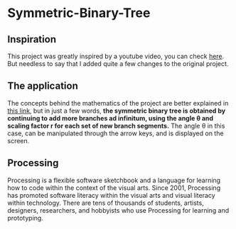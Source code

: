 # Symmetric-Binary-Tree
## Inspiration
This project was greatly inspired by a youtube video, you can check [here](https://www.youtube.com/watch?v=0jjeOYMjmDU). But needless to say that I added quite a few changes to the original project.
## The application
The concepts behind the mathematics of the project are better explained in [this link](http://ecademy.agnesscott.edu/~lriddle/ifs/pythagorean/symbinarytree.htm), but in just a few words, **the symmetric binary tree is obtained by continuing to add more branches ad infinitum, using the angle θ and scaling factor r for each set of new branch segments.** The angle θ in this case, can be manipulated through the arrow keys, and is displayed on the screen.
## Processing
Processing is a flexible software sketchbook and a language for learning how to code within the context of the visual arts. Since 2001, Processing has promoted software literacy within the visual arts and visual literacy within technology. There are tens of thousands of students, artists, designers, researchers, and hobbyists who use Processing for learning and prototyping.

